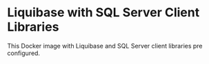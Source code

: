 # Liquibase with SQL Server Client Libraries

This Docker image with Liquibase and SQL Server client libraries pre configured.
